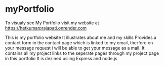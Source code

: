 # myPortfolio
To visualy see My Portfolio visit my website at  https://hetkumarprajapati.onrender.com

This is my portfolio website
It illustrates about me and my skills 
Provides a contact form in the contact page which is linked to my email, therfore on your message request i will be able to get ypur message as a mail.
It contains all my project links to the seperate pages through my project page in this portfolio
It is dezined usiing Express and node.js 

